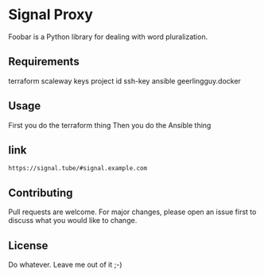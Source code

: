 # Signal Proxy

Foobar is a Python library for dealing with word pluralization.


## Requirements
terraform
scaleway keys
project id
ssh-key
ansible
geerlingguy.docker

## Usage

First you do the terraform thing
Then you do the Ansible thing

## link

`https://signal.tube/#signal.example.com`

## Contributing
Pull requests are welcome. For major changes, please open an issue first to discuss what you would like to change.

## License
Do whatever. Leave me out of it ;-)